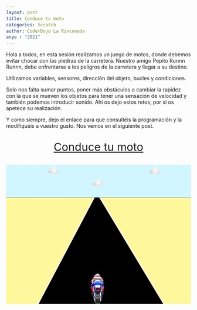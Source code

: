 ```yaml
---
layout: post
title: Conduce tu moto
categories: Scratch
author: CoderDojo La Rinconada
anyo : "2021"
---
```


Hola a todos, en esta sesión realizamos un juego de motos, donde debemos evitar chocar con las piedras de la carretera. Nuestro amigo Pepito Runnn Runnn, debe enfrentarse a los peligros de la carretera y llegar a su destino. 

Utilizamos variables, sensores, dirección del objeto, bucles y condiciones.

Solo nos falta sumar puntos, poner más obstáculos o cambiar la rapidez con la que se mueven los objetos para tener una sensación de velocidad y también podemos introducir sonido. Ahí os dejo estos retos, por si os apetece su realización.

Y como siempre, dejo el enlace para que consultéis la programación y la modifiquéis a vuestro gusto. Nos vemos en el siguiente post. 

<br>
<span style="display:block;text-align:center;font-size:30px"><a href="https://scratch.mit.edu/projects/527071829/" target="blank">Conduce tu moto</a></span>
<br>

<span style="display:block;text-align:center">![moto]</span>


[moto]:/images/moto.webp
